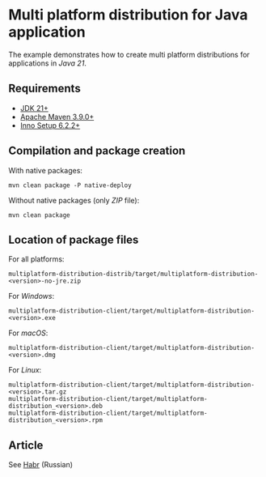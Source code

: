 # Multi platform distribution for Java application

The example demonstrates how to create multi platform distributions for applications in *Java 21*.

## Requirements

* [JDK 21+](https://www.oracle.com/java/technologies/downloads/)
* [Apache Maven 3.9.0+](https://maven.apache.org/download.cgi)
* [Inno Setup 6.2.2+](https://jrsoftware.org/isinfo.php)

## Compilation and package creation

With native packages:

    mvn clean package -P native-deploy
    
Without native packages (only *ZIP* file):

    mvn clean package
    
## Location of package files

For all platforms:

    multiplatform-distribution-distrib/target/multiplatform-distribution-<version>-no-jre.zip

For *Windows*:

    multiplatform-distribution-client/target/multiplatform-distribution-<version>.exe

For *macOS*:

    multiplatform-distribution-client/target/multiplatform-distribution-<version>.dmg

For *Linux*:

    multiplatform-distribution-client/target/multiplatform-distribution-<version>.tar.gz
    multiplatform-distribution-client/target/multiplatform-distribution_<version>.deb
    multiplatform-distribution-client/target/multiplatform-distribution_<version>.rpm

## Article

See [Habr](https://habr.com/company/jugru/blog/340248/) (Russian)
